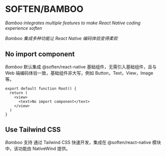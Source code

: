 # SOFTEN/BAMBOO

_Bamboo integrates multiple features to make React Native coding experience soften_

_Bamboo 集成多种功能让 React Native 编码体验变得柔软_

## No import component

_Bamboo_ 默认集成 @soften/react-native 基础组件，无需引入基础组件，且与 Web 端编码体验一致，基础组件非大写，例如 Button，Text，View，Image 等。

```tsx
export default function Root() {
  return (
    <view>
      <text>No import component</text>
    </view>
  )
}
```

## Use Tailwind CSS

_Bamboo_ 支持 通过 Tailwind CSS 快速开发，集成在 @soften/react-native 模块中，该功能由 NativeWind 提供。

